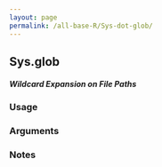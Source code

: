 ```yaml
---
layout: page
permalink: /all-base-R/Sys-dot-glob/
---
```


## __Sys.glob__

#### _Wildcard Expansion on File Paths_

### Usage

### Arguments

### Notes

